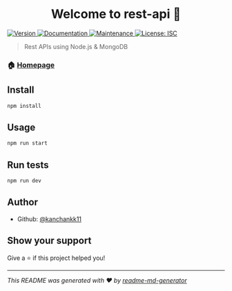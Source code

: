 <h1 align="center">Welcome to rest-api 👋</h1>
<p>
  <a href="https://www.npmjs.com/package/rest-api" target="_blank">
    <img alt="Version" src="https://img.shields.io/npm/v/rest-api.svg">
  </a>
  <a href="https://github.com/kanchankk11/Rest-API#readme" target="_blank">
    <img alt="Documentation" src="https://img.shields.io/badge/documentation-yes-brightgreen.svg" />
  </a>
  <a href="https://github.com/kanchankk11/Rest-API/graphs/commit-activity" target="_blank">
    <img alt="Maintenance" src="https://img.shields.io/badge/Maintained%3F-yes-green.svg" />
  </a>
  <a href="#" target="_blank">
    <img alt="License: ISC" src="https://img.shields.io/github/license/kanchankk11/rest-api" />
  </a>
</p>

> Rest APIs using Node.js & MongoDB

### 🏠 [Homepage](https://github.com/kanchankk11/Rest-API#readme)

## Install

```sh
npm install
```

## Usage

```sh
npm run start
```

## Run tests

```sh
npm run dev
```

## Author

* Github: [@kanchankk11](https://github.com/kanchankk11)

## Show your support

Give a ⭐️ if this project helped you!

***
_This README was generated with ❤️ by [readme-md-generator](https://github.com/kefranabg/readme-md-generator)_